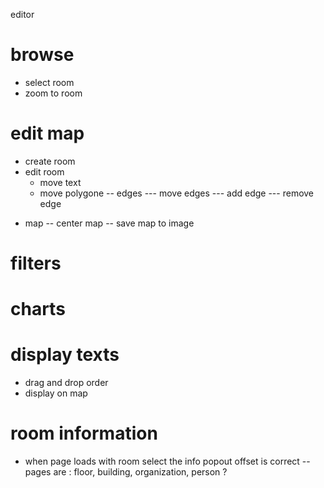 editor




# browse
* select room
* zoom to room

# edit map
* create room
* edit room 
  * move text
  * move polygone
-- edges
--- move edges
--- add edge
--- remove edge
- map
-- center map
-- save map to image

# filters
# charts
# display texts
- drag and drop order
- display on map


# room information
- when page loads with room select the info popout offset is correct
-- pages are : floor, building, organization, person ?
